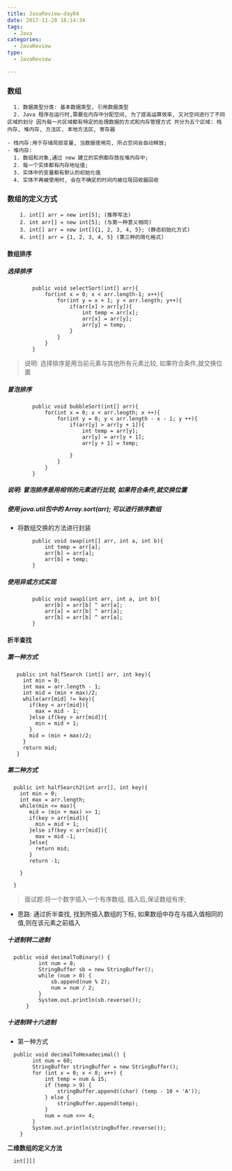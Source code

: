 ```yaml
---
title: JavaReview-day04
date: 2017-11-28 16:14:34
tags:
  - Java
categories:
  - JavaReview
type:
  - JavaReview

---
```


### 数组

      1. 数据类型分类: 基本数据类型, 引用数据类型
      2. Java 程序在运行时,需要在内存中分配空间, 为了提高运算效率, 又对空间进行了不同区域的划分 因为每一片区域都有特定的处理数据的方式和内存管理方式 共分为五个区域: 栈内存, 堆内存, 方法区, 本地方法区, 寄存器

    - 栈内存:用于存储局部变量, 当数据使用完, 所占空间会自动释放;
    - 堆内存:
      1. 数组和对象,通过 new 建立的实例都存放在堆内存中;
      2. 每一个实体都有内存地址值;
      3. 实体中的变量都有默认的初始化值
      4. 实体不再被使用时, 会在不确定的时间内被垃圾回收器回收

### 数组的定义方式

        1. int[] arr = new int[5]; (推荐写法)
        2. int arr[] = new int[5]; (与第一种意义相同)
        3. int[] arr = new int[]{1, 2, 3, 4, 5}; (静态初始化方式)
        4. int[] arr = {1, 2, 3, 4, 5} (第三种的简化格式)

#### 数组排序
##### 选择排序

```
        public void selectSort(int[] arr){
            for(int x = 0; x < arr.length-1; x++){
                for(int y = x + 1; y < arr.length; y++){
                    if(arr[x] > arr[y]){
                        int temp = arr[x];
                        arr[x] = arr[y];
                        arr[y] = temp;
                    }
                }
            }
        }
```
> 说明: 选择排序是用当前元素与其他所有元素比较, 如果符合条件,就交换位置

##### 冒泡排序
```  
        public void bubbleSort(int[] arr){
            for(int x = 0; x < arr.length; x ++){
                for(int y = 0; y < arr.length - x - 1; y ++){
                    if(arr[y] > arr[y + 1]){
                        int temp = arr[y];
                        arr[y] = arr[y + 1];
                        arr[y + 1] = temp;

                    }
                }
            }
        }
```
##### 说明: 冒泡排序是用相邻的元素进行比较, 如果符合条件,就交换位置
##### 使用 java.util包中的 Array.sort(arr); 可以进行排序数组

- 将数组交换的方法进行封装
```
        public void swap(int[] arr, int a, int b){
            int temp = arr[a];
            arr[b] = arr[a];
            arr[b] = temp;
        }
```
##### 使用异或方式实现

```
        public void swap1(int arr, int a, int b){
            arr[b] = arr[b] ^ arr[a];
            arr[a] = arr[b] ^ arr[a];
            arr[b] = arr[b] ^ arr[a];
        }
```

#### 折半查找
##### 第一种方式
  ```
     public int halfSearch (int[] arr, int key){
       int min = 0;
       int max = arr.length - 1;
       int mid = (min + max)/2;
       while(arr[mid] != key){
         if(key < arr[mid]){
           max = mid - 1;
         }else if(key > arr[mid]){
           min = mid + 1;
         }
         mid = (min + max)/2;
       }
       return mid;
     }
```
##### 第二种方式
   ```
     public int halfSearch2(int arr[], int key){
       int min = 0;
       int max = arr.length;
       while(min <= max){
          mid = (min + max) >> 1;
          if(key > arr[mid]){
            min = mid + 1;
          }else if(key < arr[mid]){
            max = mid -1;
          }else{
            return mid;
          }
          return -1;

       }

     }
   ```


> 面试题:将一个数字插入一个有序数组, 插入后,保证数组有序;

- 思路: 通过折半查找, 找到所插入数组的下标, 如果数组中存在与插入值相同的值,则在该元素之前插入

##### 十进制转二进制
  ```
    public void decimalToBinary() {
            int num = 8;
            StringBuffer sb = new StringBuffer();
            while (num > 0) {
                sb.append(num % 2);
                num = num / 2;
            }
            System.out.println(sb.reverse());
        }
  ```

##### 十进制转十六进制
 - 第一种方式

```
  public void decimalToHexadecimal() {
        int num = 60;
        StringBuffer stringBuffer = new StringBuffer();
        for (int x = 0; x < 8; x++) {
            int temp = num & 15;
            if (temp > 9) {
                stringBuffer.append((char) (temp - 10 + 'A'));
            } else {
                stringBuffer.append(temp);
            }
            num = num >>> 4;
        }
        System.out.println(stringBuffer.reverse());
    }
```
**二维数组的定义方法**
```
  int[][]
```

